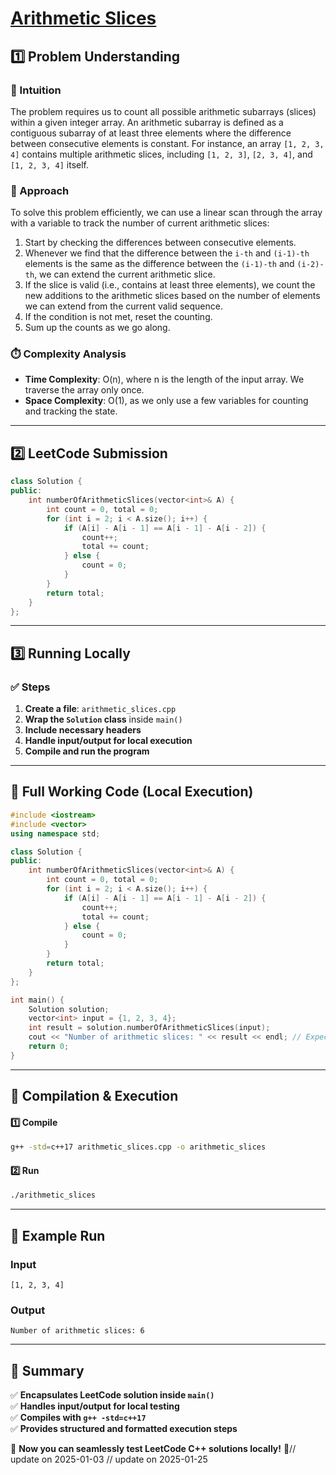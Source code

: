 # **[Arithmetic Slices](https://leetcode.com/problems/arithmetic-slices/description/)**  

## **1️⃣ Problem Understanding**  
### **📌 Intuition**  
The problem requires us to count all possible arithmetic subarrays (slices) within a given integer array. An arithmetic subarray is defined as a contiguous subarray of at least three elements where the difference between consecutive elements is constant. For instance, an array `[1, 2, 3, 4]` contains multiple arithmetic slices, including `[1, 2, 3]`, `[2, 3, 4]`, and `[1, 2, 3, 4]` itself.

### **🚀 Approach**  
To solve this problem efficiently, we can use a linear scan through the array with a variable to track the number of current arithmetic slices:
1. Start by checking the differences between consecutive elements.
2. Whenever we find that the difference between the `i-th` and `(i-1)-th` elements is the same as the difference between the `(i-1)-th` and `(i-2)-th`, we can extend the current arithmetic slice.
3. If the slice is valid (i.e., contains at least three elements), we count the new additions to the arithmetic slices based on the number of elements we can extend from the current valid sequence.
4. If the condition is not met, reset the counting.
5. Sum up the counts as we go along.

### **⏱️ Complexity Analysis**  
- **Time Complexity**: O(n), where n is the length of the input array. We traverse the array only once.
- **Space Complexity**: O(1), as we only use a few variables for counting and tracking the state.

---  

## **2️⃣ LeetCode Submission**  
```cpp
class Solution {
public:
    int numberOfArithmeticSlices(vector<int>& A) {
        int count = 0, total = 0;
        for (int i = 2; i < A.size(); i++) {
            if (A[i] - A[i - 1] == A[i - 1] - A[i - 2]) {
                count++;
                total += count;
            } else {
                count = 0;
            }
        }
        return total;
    }
};  
```  

---  

## **3️⃣ Running Locally**  
### **✅ Steps**  
1. **Create a file**: `arithmetic_slices.cpp`  
2. **Wrap the `Solution` class** inside `main()`  
3. **Include necessary headers**  
4. **Handle input/output for local execution**  
5. **Compile and run the program**  

---  

## **📝 Full Working Code (Local Execution)**  
```cpp
#include <iostream>
#include <vector>
using namespace std;

class Solution {
public:
    int numberOfArithmeticSlices(vector<int>& A) {
        int count = 0, total = 0;
        for (int i = 2; i < A.size(); i++) {
            if (A[i] - A[i - 1] == A[i - 1] - A[i - 2]) {
                count++;
                total += count;
            } else {
                count = 0;
            }
        }
        return total;
    }
};

int main() {
    Solution solution;
    vector<int> input = {1, 2, 3, 4};
    int result = solution.numberOfArithmeticSlices(input);
    cout << "Number of arithmetic slices: " << result << endl; // Expected output: 6
    return 0;
}
```  

---  

## **🔧 Compilation & Execution**  
#### **1️⃣ Compile**  
```bash
g++ -std=c++17 arithmetic_slices.cpp -o arithmetic_slices
```  

#### **2️⃣ Run**  
```bash
./arithmetic_slices
```  

---  

## **🎯 Example Run**  
### **Input**  
```
[1, 2, 3, 4]
```  
### **Output**  
```
Number of arithmetic slices: 6
```  

---  

## **📌 Summary**  
✅ **Encapsulates LeetCode solution inside `main()`**  
✅ **Handles input/output for local testing**  
✅ **Compiles with `g++ -std=c++17`**  
✅ **Provides structured and formatted execution steps**  

🚀 **Now you can seamlessly test LeetCode C++ solutions locally!** 🚀// update on 2025-01-03
// update on 2025-01-25
